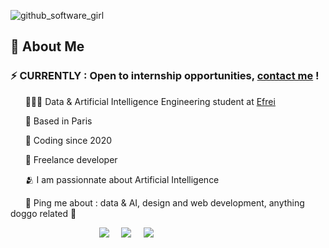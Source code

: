 ![github_software_girl](https://github.com/nada912/nada912/assets/75384601/e4f93f8f-e222-4923-a4c0-0d602519f0a4)
## 👋  About Me

### ⚡ CURRENTLY : Open to internship opportunities, [contact me](mailto:nadire.nada91@gmail.com) !


&nbsp;&nbsp;&nbsp;&nbsp;&nbsp;&nbsp;👩🏽‍💻  Data & Artificial Intelligence Engineering student at [Efrei](https://www.efrei.fr/)

&nbsp;&nbsp;&nbsp;&nbsp;&nbsp;&nbsp;📍  Based in Paris

&nbsp;&nbsp;&nbsp;&nbsp;&nbsp;&nbsp;💓  Coding since 2020

&nbsp;&nbsp;&nbsp;&nbsp;&nbsp;&nbsp;🚀  Freelance developer

&nbsp;&nbsp;&nbsp;&nbsp;&nbsp;&nbsp;🫂  I am passionnate about Artificial Intelligence

&nbsp;&nbsp;&nbsp;&nbsp;&nbsp;&nbsp;💬  Ping me about : data & AI, design and web development, anything doggo related 🐶

&nbsp;&nbsp;&nbsp;&nbsp;&nbsp;&nbsp;&nbsp;&nbsp;&nbsp;&nbsp;&nbsp;&nbsp;&nbsp;&nbsp;&nbsp;&nbsp;&nbsp;&nbsp;&nbsp;&nbsp;&nbsp;&nbsp;&nbsp;&nbsp;&nbsp;&nbsp;&nbsp;&nbsp;&nbsp;&nbsp;&nbsp;&nbsp;&nbsp;&nbsp;&nbsp;&nbsp;![](https://img.shields.io/badge/Gmail-D14836?style=for-the-badge&logo=gmail&logoColor=white)
&nbsp;&nbsp;&nbsp;&nbsp;![](https://img.shields.io/badge/WhatsApp-25D366?style=for-the-badge&logo=whatsapp&logoColor=white)
&nbsp;&nbsp;&nbsp;&nbsp;![](https://img.shields.io/badge/LinkedIn-0077B5?style=for-the-badge&logo=linkedin&logoColor=white)
